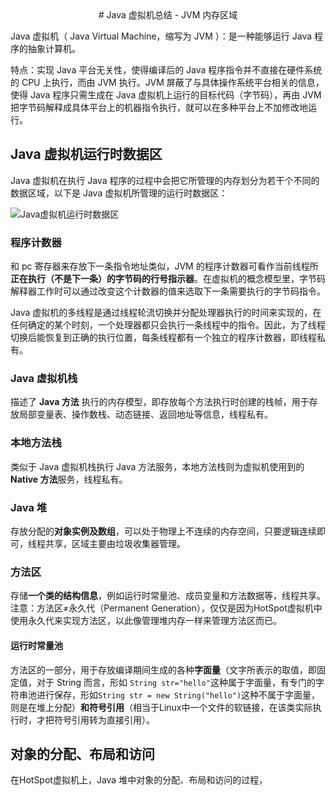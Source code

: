 <center>
# Java 虚拟机总结 - JVM 内存区域
</center>

Java 虚拟机（ Java Virtual Machine，缩写为 JVM ）：是一种能够运行 Java 程序的抽象计算机。  

特点：实现 Java 平台无关性，使得编译后的 Java 程序指令并不直接在硬件系统的 CPU 上执行，而由 JVM 执行。JVM 屏蔽了与具体操作系统平台相关的信息，使得 Java 程序只需生成在 Java 虚拟机上运行的目标代码（字节码），再由 JVM把字节码解释成具体平台上的机器指令执行，就可以在多种平台上不加修改地运行。

## Java 虚拟机运行时数据区
Java 虚拟机在执行 Java 程序的过程中会把它所管理的内存划分为若干个不同的数据区域，以下是 Java 虚拟机所管理的运行时数据区：

![Java虚拟机运行时数据区](http://7xrhn4.com1.z0.glb.clouddn.com/jvm_1.png)

### 程序计数器
和 pc 寄存器来存放下一条指令地址类似，JVM 的程序计数器可看作当前线程所**正在执行（不是下一条）**的字节码的**行号指示器**。在虚拟机的概念模型里，字节码解释器工作时可以通过改变这个计数器的值来选取下一条需要执行的字节码指令。

Java 虚拟机的多线程是通过线程轮流切换并分配处理器执行的时间来实现的，在任何确定的某个时刻，一个处理器都只会执行一条线程中的指令。因此，为了线程切换后能恢复到正确的执行位置，每条线程都有一个独立的程序计数器，即线程私有。

### Java 虚拟机栈
描述了 **Java 方法** 执行的内存模型，即存放每个方法执行时创建的栈帧，用于存放局部变量表、操作数栈、动态链接、返回地址等信息，线程私有。

### 本地方法栈
类似于 Java 虚拟机栈执行 Java 方法服务，本地方法栈则为虚拟机使用到的 **Native 方法**服务，线程私有。

### Java 堆
存放分配的**对象实例及数组**，可以处于物理上不连续的内存空间，只要逻辑连续即可，线程共享，区域主要由垃圾收集器管理。

### 方法区
存储**一个类的结构信息**，例如运行时常量池、成员变量和方法数据等，线程共享。  
注意：方法区≠永久代（Permanent Generation），仅仅是因为HotSpot虚拟机中使用永久代来实现方法区，以此像管理堆内存一样来管理方法区而已。

#### 运行时常量池
方法区的一部分，用于存放编译期间生成的各种**字面量**（文字所表示的取值，即固定值，对于 String 而言，形如 `String str="hello"`这种属于字面量，有专门的字符串池进行保存，形如`String str = new String("hello")`这种不属于字面量，则是在堆上分配）**和符号引用**（相当于Linux中一个文件的软链接，在该类实际执行时，才把符号引用转为直接引用）。

## 对象的分配、布局和访问

在HotSpot虚拟机上，Java 堆中对象的分配、布局和访问的过程，
